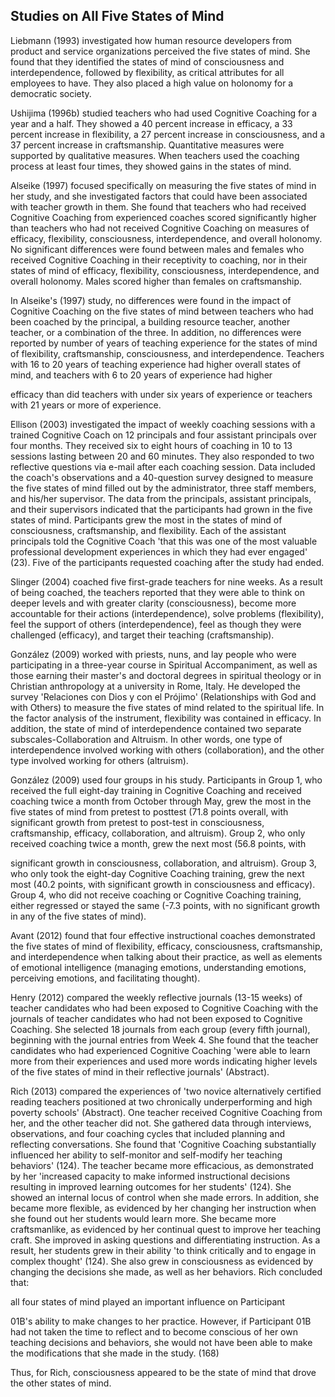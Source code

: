 ## Studies on All Five States of Mind

Liebmann (1993) investigated how human resource developers from product and service organizations perceived the five states of mind. She found that they identified the states of mind of consciousness and interdependence, followed by flexibility, as critical attributes for all employees to have. They also placed a high value on holonomy for a democratic society.

Ushijima (1996b) studied teachers who had used Cognitive Coaching for a year and a half. They showed a 40 percent increase in efficacy, a 33 percent increase in flexibility, a 27 percent increase in consciousness, and a 37 percent increase in craftsmanship. Quantitative measures were supported by qualitative measures. When teachers used the coaching process at least four times, they showed gains in the states of mind.

Alseike (1997) focused specifically on measuring the five states of mind in her study, and she investigated factors that could have been associated with teacher growth in them. She found that teachers who had received Cognitive Coaching from experienced coaches scored significantly higher than teachers who had not received Cognitive Coaching on measures of efficacy, flexibility, consciousness, interdependence, and overall holonomy. No significant differences were found between males and females who received Cognitive Coaching in their receptivity to coaching, nor in their states of mind of efficacy, flexibility, consciousness, interdependence, and overall holonomy. Males scored higher than females on craftsmanship.

In Alseike's (1997) study, no differences were found in the impact of Cognitive Coaching on the five states of mind between teachers who had been coached by the principal, a building resource teacher, another teacher, or a combination of the three. In addition, no differences were reported by number of years of teaching experience for the states of mind of flexibility, craftsmanship, consciousness, and interdependence. Teachers with 16 to 20 years of teaching experience had higher overall states of mind, and teachers with 6 to 20 years of experience had higher

efficacy than did teachers with under six years of experience or teachers with 21 years or more of experience.

Ellison (2003) investigated the impact of weekly coaching sessions with a trained Cognitive Coach on 12 principals and four assistant principals over four months. They received six to eight hours of coaching in 10 to 13 sessions lasting between 20 and 60 minutes. They also responded to two reflective questions via e-mail after each coaching session. Data included the coach's observations and a 40-question survey designed to measure the five states of mind filled out by the administrator, three staff members, and his/her supervisor. The data from the principals, assistant principals, and their supervisors indicated that the participants had grown in the five states of mind. Participants grew the most in the states of mind of consciousness, craftsmanship, and flexibility. Each of the assistant principals told the Cognitive Coach 'that this was one of the most valuable professional development experiences in which they had ever engaged' (23). Five of the participants requested coaching after the study had ended.

Slinger (2004) coached five first-grade teachers for nine weeks. As a result of being coached, the teachers reported that they were able to think on deeper levels and with greater clarity (consciousness), become more accountable for their actions (interdependence), solve problems (flexibility), feel the support of others (interdependence), feel as though they were challenged (efficacy), and target their teaching (craftsmanship).

González (2009) worked with priests, nuns, and lay people who were participating in a three-year course in Spiritual Accompaniment, as well as those earning their master's and doctoral degrees in spiritual theology or in Christian anthropology at a university in Rome, Italy. He developed the survey 'Relaciones con Dios y con el Prójimo' (Relationships with God and with Others) to measure the five states of mind related to the spiritual life. In the factor analysis of the instrument, flexibility was contained in efficacy. In addition, the state of mind of interdependence contained two separate subscales-Collaboration and Altruism. In other words, one type of interdependence involved working with others (collaboration), and the other type involved working for others (altruism).

González (2009) used four groups in his study. Participants in Group 1, who received the full eight-day training in Cognitive Coaching and received coaching twice a month from October through May, grew the most in the five states of mind from pretest to posttest (71.8 points overall, with significant growth from pretest to post-test in consciousness, craftsmanship, efficacy, collaboration, and altruism). Group 2, who only received coaching twice a month, grew the next most (56.8 points, with

significant growth in consciousness, collaboration, and altruism). Group 3, who only took the eight-day Cognitive Coaching training, grew the next most (40.2 points, with significant growth in consciousness and efficacy). Group 4, who did not receive coaching or Cognitive Coaching training, either regressed or stayed the same (-7.3 points, with no significant growth in any of the five states of mind).

Avant (2012) found that four effective instructional coaches demonstrated the five states of mind of flexibility, efficacy, consciousness, craftsmanship, and interdependence when talking about their practice, as well as elements of emotional intelligence (managing emotions, understanding emotions, perceiving emotions, and facilitating thought).

Henry (2012) compared the weekly reflective journals (13-15 weeks) of teacher candidates who had been exposed to Cognitive Coaching with the journals of teacher candidates who had not been exposed to Cognitive Coaching. She selected 18 journals from each group (every fifth journal), beginning with the journal entries from Week 4. She found that the teacher candidates who had experienced Cognitive Coaching 'were able to learn more from their experiences and used more words indicating higher levels of the five states of mind in their reflective journals' (Abstract).

Rich (2013) compared the experiences of 'two novice alternatively certified reading teachers positioned at two chronically underperforming and high poverty schools' (Abstract). One teacher received Cognitive Coaching from her, and the other teacher did not. She gathered data through interviews, observations, and four coaching cycles that included planning and reflecting conversations. She found that 'Cognitive Coaching substantially influenced her ability to self-monitor and self-modify her teaching behaviors' (124). The teacher became more efficacious, as demonstrated by her 'increased capacity to make informed instructional decisions resulting in improved learning outcomes for her students' (124). She showed an internal locus of control when she made errors. In addition, she became more flexible, as evidenced by her changing her instruction when she found out her students would learn more. She became more craftsmanlike, as evidenced by her continual quest to improve her teaching craft. She improved in asking questions and differentiating instruction. As a result, her students grew in their ability 'to think critically and to engage in complex thought' (124). She also grew in consciousness as evidenced by changing the decisions she made, as well as her behaviors. Rich concluded that:

all four states of mind played an important influence on Participant

01B's ability to make changes to her practice. However, if Participant 01B had not taken the time to reflect and to become conscious of her own teaching decisions and behaviors, she would not have been able to make the modifications that she made in the study. (168)

Thus, for Rich, consciousness appeared to be the state of mind that drove the other states of mind.